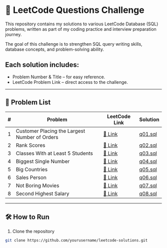# 🚀 LeetCode Questions Challenge

This repository contains my solutions to various LeetCode Database (SQL) problems, written as part of my coding practice and interview preparation journey.

The goal of this challenge is to strengthen SQL query writing skills, database concepts, and problem-solving ability.
## Each solution includes:

- Problem Number & Title – for easy reference.
- LeetCode Problem Link – direct access to the challenge.
---

## 📜 Problem List

| # | Problem | LeetCode Link                                            | Solution             |
|---|--|----------------------------------------------------------|----------------------|
| 1 | Customer Placing the Largest Number of Orders | [🔗 Link](https://leetcode.com/problems/customer-placing-the-largest-number-of-orders/) | [q01.sql](./q01.sql) |
| 2 | Rank Scores | [🔗 Link](https://leetcode.com/problems/rank-scores/) | [q02.sql](./q02.sql) |
| 3 | Classes With at Least 5 Students | [🔗 Link](https://leetcode.com/problems/classes-with-at-least-5-students/) | [q03.sql](./q03.sql) |
| 4 | Biggest Single Number | [🔗 Link](https://leetcode.com/problems/biggest-single-number/) | [q04.sql](./q04.sql) |
| 5 | Big Countries | [🔗 Link](https://leetcode.com/problems/big-countries/) | [q05.sql](./q05.sql) |
| 6 | Sales Person | [🔗 Link](https://leetcode.com/problems/sales-person/) | [q06.sql](./q06.sql) |
| 7 | Not Boring Movies | [🔗 Link](https://leetcode.com/problems/not-boring-movies/) | [q07.sql](./q07.sql) |
| 8 | Second Highest Salary | [🔗 Link](https://leetcode.com/problems/second-highest-salary/) | [q08.sql](./q08.sql) |


---

## 🛠 How to Run
1. Clone the repository
```bash
git clone https://github.com/yourusername/leetcode-solutions.git
